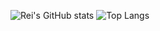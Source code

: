 ![Rei's GitHub stats](https://github-readme-stats.vercel.app/api?username=rei-doda&show_icons=true&theme=tokyonight)
![Top Langs](https://github-readme-stats.vercel.app/api/top-langs/?username=rei-doda&theme=tokyonight&layout=compact)

